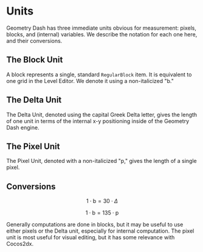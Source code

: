 # Units

Geometry Dash has three immediate units obvious for measurement: pixels, blocks, and (internal) variables. We describe the notation for each one here, and their conversions.

## The Block Unit

A block represents a single, standard `RegularBlock` item. It is equivalent to one grid in the Level Editor. We denote it using a non-italicized "b."

## The Delta Unit

The Delta Unit, denoted using the capital Greek Delta letter, gives the length of one unit in terms of the internal x-y positioning inside of the Geometry Dash engine.

## The Pixel Unit

The Pixel Unit, denoted with a non-italicized "p," gives the length of a single pixel.

## Conversions

$$
1 \cdot \mathrm{b} = 30 \cdot \Delta
$$

$$
1\cdot \mathrm{b} = 135 \cdot \mathrm{p}
$$

Generally computations are done in blocks, but it may be useful to use either pixels or the Delta unit, especially for internal computation. The pixel unit is most useful for visual editing, but it has some relevance with Cocos2dx.
